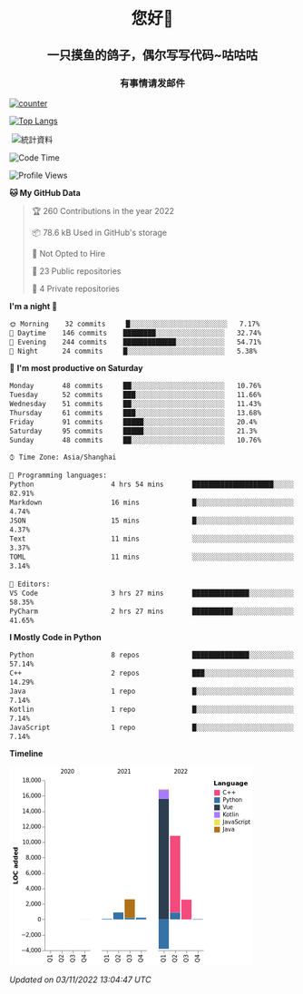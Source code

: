 

<!--
**kitUIN/kitUIN** is a ✨ _special_ ✨ repository because its `README.md` (this file) appears on your GitHub profile.

Here are some ideas to get you started:

- 🔭 I’m currently working on ...
- 🌱 I’m currently learning ...
- 👯 I’m looking to collaborate on ...
- 🤔 I’m looking for help with ...
- 💬 Ask me about ...
- 📫 How to reach me: ...
- 😄 Pronouns: ...
- ⚡ Fun fact: ...
-->
<h1 align="center">您好👋</h1>
<h2 align="center">一只摸鱼的鸽子，偶尔写写代码~咕咕咕</h2>
<h3 align="center">有事情请发邮件</h3>

[![counter](https://count.getloli.com/get/@KitUIN?theme=rule34)](https://count.getloli.com/)

[![Top Langs](https://github-readme-stats.vercel.app/api/top-langs/?username=kitUIN&show_icons=true&theme=gruvbox&locale=cn&layout=compact)](https://github.com/anuraghazra/github-readme-stats)

<p>&nbsp;<img align="center" src="https://github-readme-stats.vercel.app/api?username=kitUIN&show_icons=true&theme=gruvbox&locale=cn" alt="統計資料" /></p>


<!--START_SECTION:waka-->
![Code Time](http://img.shields.io/badge/Code%20Time-663%20hrs%2033%20mins-blue)

![Profile Views](http://img.shields.io/badge/Profile%20Views-0-blue)

**🐱 My GitHub Data** 

> 🏆 260 Contributions in the year 2022
 > 
> 📦 78.6 kB Used in GitHub's storage 
 > 
> 🚫 Not Opted to Hire
 > 
> 📜 23 Public repositories 
 > 
> 🔑 4 Private repositories  
 > 
**I'm a night 🦉** 

```text
🌞 Morning    32 commits     █░░░░░░░░░░░░░░░░░░░░░░░░   7.17% 
🌆 Daytime    146 commits    ████████░░░░░░░░░░░░░░░░░   32.74% 
🌃 Evening    244 commits    █████████████░░░░░░░░░░░░   54.71% 
🌙 Night      24 commits     █░░░░░░░░░░░░░░░░░░░░░░░░   5.38%

```
📅 **I'm most productive on Saturday** 

```text
Monday       48 commits     ██░░░░░░░░░░░░░░░░░░░░░░░   10.76% 
Tuesday      52 commits     ███░░░░░░░░░░░░░░░░░░░░░░   11.66% 
Wednesday    51 commits     ██░░░░░░░░░░░░░░░░░░░░░░░   11.43% 
Thursday     61 commits     ███░░░░░░░░░░░░░░░░░░░░░░   13.68% 
Friday       91 commits     █████░░░░░░░░░░░░░░░░░░░░   20.4% 
Saturday     95 commits     █████░░░░░░░░░░░░░░░░░░░░   21.3% 
Sunday       48 commits     ██░░░░░░░░░░░░░░░░░░░░░░░   10.76%

```


```text
⌚︎ Time Zone: Asia/Shanghai

💬 Programming languages: 
Python                   4 hrs 54 mins       ████████████████████░░░░░   82.91% 
Markdown                 16 mins             █░░░░░░░░░░░░░░░░░░░░░░░░   4.74% 
JSON                     15 mins             █░░░░░░░░░░░░░░░░░░░░░░░░   4.37% 
Text                     11 mins             ░░░░░░░░░░░░░░░░░░░░░░░░░   3.37% 
TOML                     11 mins             ░░░░░░░░░░░░░░░░░░░░░░░░░   3.14%

📝 Editors: 
VS Code                  3 hrs 27 mins       ██████████████░░░░░░░░░░░   58.35% 
PyCharm                  2 hrs 27 mins       ██████████░░░░░░░░░░░░░░░   41.65%

```

**I Mostly Code in Python** 

```text
Python                   8 repos             ██████████████░░░░░░░░░░░   57.14% 
C++                      2 repos             ███░░░░░░░░░░░░░░░░░░░░░░   14.29% 
Java                     1 repo              █░░░░░░░░░░░░░░░░░░░░░░░░   7.14% 
Kotlin                   1 repo              █░░░░░░░░░░░░░░░░░░░░░░░░   7.14% 
JavaScript               1 repo              █░░░░░░░░░░░░░░░░░░░░░░░░   7.14%

```


**Timeline**

![Chart not found](https://raw.githubusercontent.com/kitUIN/kitUIN/main/charts/bar_graph.png) 


 *Updated on 03/11/2022 13:04:47 UTC*
<!--END_SECTION:waka-->
